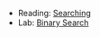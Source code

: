* Reading: [Searching](../readings/searching-reading.html)
* Lab: [Binary Search](../labs/binary-search-lab.html)
